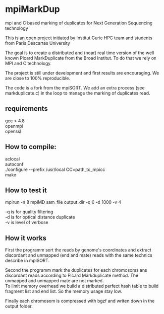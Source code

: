 # mpiMarkDup
mpi and C based marking of duplicates for Next Generation Sequencing technology  

This is an open project initiated by Institut Curie HPC team and students from Paris Descartes University

The goal is to create a distributed and (near) real time version of the well known Picard MarkDuplicate from the Broad Institut. To do that we rely on MPI and C technology.   

The project is still under development and first results are encouraging. We are close to 100% reproducible.

The code is a fork from the mpiSORT. We add an extra process (see markduplicate.c) in the loop to manage the marking of duplicates read.

requirements
------------
gcc > 4.8 <br />
openmpi <br />
openssl <br />


How to compile:
--------------
aclocal <br />
autoconf <br />
./configure --prefix /usr/local CC=path_to_mpicc <br />
make <br />

How to test it
-------------

mpirun -n 8 mpiMD sam_file output_dir -q 0 -d 1000 -v 4 <br />

-q is for quality filtering <br />
-d is for optical distance duplicate <br />
-v is level of verbose <br />

How it works
------------

First the programm sort the reads by genome's coordinates and extract discordant and unmapped (end and mate) reads with the same technics describe in mpiSORT. <br />

Second the programm mark the duplicates for each chromosoms ans discordant reads according to Picard Markduplicate method. The unmapped and unmapped mate are not marked. <br />
To limit memory overhead we build a distributed perfect hash table to build fragment list and end list. So the memory usage stay  low.  <br />

Finally each chromosom is compressed with bgzf and writen down in the output folder.




